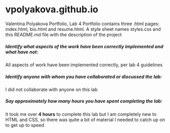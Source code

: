 # vpolyakova.github.io
Valentina Polyakova Portfolio, Lab 4
Portfolio contains three .html pages: index.html, bio.html and resume.html. A style sheet names styles.css and this README.md file with the description of the project

##### *Identify what aspects of the work have been correctly implemented and what have not:*
All aspects of work have been implemented correctly, per lab 4 guidelines

##### *Identify anyone with whom you have collaborated or discussed the lab:*
I did not collaborate with anyone on this lab

##### *Say approximately how many hours you have spent completing the lab:*
It took me over **4 hours** to complete this lab but I am completely new to HTML and CSS, so there was quite a bit of material I needed to catch up on to get up to speed
